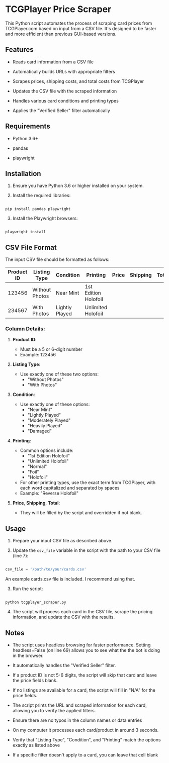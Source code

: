 # TCGPlayer Price Scraper

  

This Python script automates the process of scraping card prices from TCGPlayer.com based on input from a CSV file. It's designed to be faster and more efficient than previous GUI-based versions.

  
## Features

  

- Reads card information from a CSV file

- Automatically builds URLs with appropriate filters

- Scrapes prices, shipping costs, and total costs from TCGPlayer

- Updates the CSV file with the scraped information

- Handles various card conditions and printing types

- Applies the "Verified Seller" filter automatically

  

## Requirements

  

- Python 3.6+

- pandas

- playwright

  

## Installation

  

1. Ensure you have Python 3.6 or higher installed on your system.

2. Install the required libraries:

  

```

pip install pandas playwright

```

  

3. Install the Playwright browsers:

  

```

playwright install

```

  
## CSV File Format

The input CSV file should be formatted as follows:

| Product ID | Listing Type | Condition | Printing | Price | Shipping | Total |
|------------|--------------|-----------|----------|-------|----------|-------|
| 123456     | Without Photos | Near Mint | 1st Edition Holofoil |  |  |  |
| 234567     | With Photos | Lightly Played | Unlimited Holofoil |  |  |  |
### Column Details:

1. **Product ID**: 
   - Must be a 5 or 6-digit number
   - Example: 123456

2. **Listing Type**: 
   - Use exactly one of these two options:
     - "Without Photos"
     - "With Photos"

3. **Condition**: 
   - Use exactly one of these options:
     - "Near Mint"
     - "Lightly Played"
     - "Moderately Played"
     - "Heavily Played"
     - "Damaged"

4. **Printing**: 
   - Common options include:
     - "1st Edition Holofoil"
     - "Unlimited Holofoil"
     - "Normal"
     - "Foil"
     - "Holofoil"
   - For other printing types, use the exact term from TCGPlayer, with each word capitalized and separated by spaces
   - Example: "Reverse Holofoil"

5. **Price**, **Shipping**, **Total**: 
   - They will be filled by the script and overridden if not blank.


## Usage

1. Prepare your input CSV file as described above.

2. Update the `csv_file` variable in the script with the path to your CSV file (line 7):

```python

csv_file = '/path/to/your/cards.csv'

```
An example cards.csv file is included. I recommend using that.
  

3. Run the script:

  

```

python tcgplayer_scraper.py

```

  

4. The script will process each card in the CSV file, scrape the pricing information, and update the CSV with the results.

  

## Notes

- The script uses headless browsing for faster performance. Setting headless=False (on line 69) allows you to see what the the bot is doing in the browser.

- It automatically handles the "Verified Seller" filter.

- If a product ID is not 5-6 digits, the script will skip that card and leave the price fields blank.

- If no listings are available for a card, the script will fill in "N/A" for the price fields.

- The script prints the URL and scraped information for each card, allowing you to verify the applied filters.

- Ensure there are no typos in the column names or data entries

- On my computer it processes each card/product in around 3 seconds.

- Verify that "Listing Type", "Condition", and "Printing" match the options exactly as listed above

- If a specific filter doesn't apply to a card, you can leave that cell blank